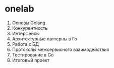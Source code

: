 # onelab
1. Основы Golang 
2. Конкурентность
3. Интерфейсы
4. Архитектурные паттерны в Го
5. Работа с БД
6. Протоколы межсервисного взаимодействия
7. Тестирование в Go
8. Итоговый проект
